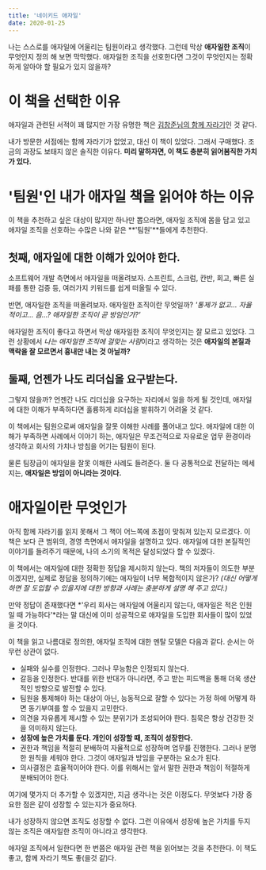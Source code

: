 ```yaml
---
title: '네이키드 애자일'
date: 2020-01-25
---
```


나는 스스로를 애자일에 어울리는 팀원이라고 생각했다. 그런데 막상 **애자일한 조직**이 무엇인지 정의 해 보면 막막했다. 애자일한 조직을 선호한다면 그것이 무엇인지는 정확하게 알아야 할 필요가 있지 않을까?

# 이 책을 선택한 이유

애자일과 관련된 서적이 꽤 많지만 가장 유명한 책은 [김창준님의 함께 자라기](https://www.yes24.com/Product/Goods/67350256)인 것 같다.

내가 방문한 서점에는 함께 자라기가 없었고, 대신 이 책이 있었다. 그래서 구매했다. 조금의 과장도 보태지 않은 솔직한 이유다. **미리 말하자면, 이 책도 충분히 읽어봄직한 가치가 있다.**

# '팀원'인 내가 애자일 책을 읽어야 하는 이유

이 책을 추천하고 싶은 대상이 많지만 하나만 뽑으라면, 애자일 조직에 몸을 담고 있고 애자일 조직을 선호하는 수많은 나와 같은 **'팀원'**들에게 추천한다.

## 첫째, 애자일에 대한 이해가 있어야 한다.

소프트웨어 개발 측면에서 애자일을 떠올려보자. 스프린트, 스크럼, 칸반, 회고, 빠른 실패를 통한 검증 등, 여러가지 키워드를 쉽게 떠올릴 수 있다.

반면, 애자일한 조직을 떠올려보자. 애자일한 조직이란 무엇일까? _'통제가 없고... 자율적이고... 음...? 애자일한 조직이 곧 방임인가?'_

애자일한 조직이 좋다고 하면서 막상 애자일한 조직이 무엇인지는 잘 모르고 있었다. 그런 상황에서 *나는 애자일한 조직에 걸맞는 사람*이라고 생각하는 것은 **애자일의 본질과 맥락을 잘 모르면서 흉내만 내는 것 아닐까?**

## 둘째, 언젠가 나도 리더십을 요구받는다.

그렇지 않을까? 언젠간 나도 리더십을 요구하는 자리에서 일을 하게 될 것인데, 애자일에 대한 이해가 부족하다면 훌륭하게 리더십을 발휘하기 어려울 것 같다.

이 책에서는 팀원으로써 애자일을 잘못 이해한 사례를 풀어내고 있다. 애자일에 대한 이해가 부족하면 사례에서 이야기 하는, 애자일은 무조건적으로 자유로운 업무 환경이라 생각하고 회사의 가치나 방침을 어기는 팀원이 된다.

물론 팀장급이 애자일을 잘못 이해한 사례도 들려준다. 둘 다 공통적으로 전달하는 메세지는, **애자일은 방임이 아니라는 것이다.**

# 애자일이란 무엇인가

아직 함께 자라기를 읽지 못해서 그 책이 어느쪽에 초점이 맞춰져 있는지 모르겠다. 이 책은 보다 큰 범위의, 경영 측면에서 애자일을 설명하고 있다. 애자일에 대한 본질적인 이야기를 들려주기 때문에, 나의 소기의 목적은 달성되었다 할 수 있겠다.

이 책에서는 애자일에 대한 정확한 정답을 제시하지 않는다. 책의 저자들이 의도한 부분이겠지만, 실제로 정답을 정의하기에는 애자일이 너무 복합적이지 않은가? _(대신 어떻게 하면 잘 도입할 수 있을지에 대한 방향과 사례는 충분하게 설명 해 주고 있다.)_

만약 정답이 존재했다면 *'우리 회사는 애자일에 어울리지 않는다, 애자일은 적은 인원일 때 가능하다'*라는 말 대신에 이미 성공적으로 애자일을 도입한 회사들이 많이 있었을 것이다.

이 책을 읽고 나름대로 정의한, 애자일 조직에 대한 멘탈 모델은 다음과 같다. 순서는 아무런 상관이 없다.

- 실패와 실수를 인정한다. 그러나 무능함은 인정되지 않는다.
- 갈등을 인정한다. 반대를 위한 반대가 아니라면, 주고 받는 피드백을 통해 더욱 생산적인 방향으로 발전할 수 있다.
- 팀원을 통제해야 하는 대상이 아닌, 능동적으로 잘할 수 있다는 가정 하에 어떻게 하면 동기부여를 할 수 있을지 고민한다.
- 의견을 자유롭게 제시할 수 있는 분위기가 조성되어야 한다. 침묵은 항상 건강한 것을 의미하지 않는다.
- **성장에 높은 가치를 둔다. 개인이 성장할 때, 조직이 성장한다.**
- 권한과 책임을 적절히 분배하여 자율적으로 성장하며 업무를 진행한다. 그러나 분명한 원칙을 세워야 한다. 그것이 애자일과 방임을 구분하는 요소가 된다.
- 의사결정은 효율적이어야 한다. 이를 위해서는 앞서 말한 권한과 책임이 적절하게 분배되어야 한다.

여기에 몇가지 더 추가할 수 있겠지만, 지금 생각나는 것은 이정도다. 무엇보다 가장 중요한 점은 같이 성장할 수 있는지가 중요하다.

내가 성장하지 않으면 조직도 성장할 수 없다. 그런 이유에서 성장에 높은 가치를 두지 않는 조직은 애자일한 조직이 아니라고 생각한다.

애자일 조직에서 일한다면 한 번쯤은 애자일 관련 책을 읽어보는 것을 추천한다. 이 책도 좋고, 함께 자라기 책도 좋(을것 같)다.
